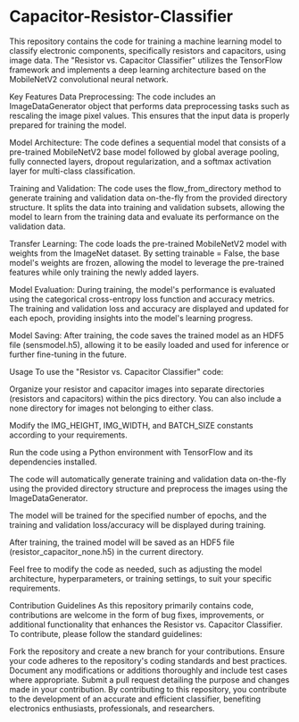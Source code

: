 # Capacitor-Resistor-Classifier
This repository contains the code for training a machine learning model to classify electronic components, specifically resistors and capacitors, using image data. The "Resistor vs. Capacitor Classifier" utilizes the TensorFlow framework and implements a deep learning architecture based on the MobileNetV2 convolutional neural network.


Key Features
Data Preprocessing: The code includes an ImageDataGenerator object that performs data preprocessing tasks such as rescaling the image pixel values. This ensures that the input data is properly prepared for training the model.

Model Architecture: The code defines a sequential model that consists of a pre-trained MobileNetV2 base model followed by global average pooling, fully connected layers, dropout regularization, and a softmax activation layer for multi-class classification.

Training and Validation: The code uses the flow_from_directory method to generate training and validation data on-the-fly from the provided directory structure. It splits the data into training and validation subsets, allowing the model to learn from the training data and evaluate its performance on the validation data.

Transfer Learning: The code loads the pre-trained MobileNetV2 model with weights from the ImageNet dataset. By setting trainable = False, the base model's weights are frozen, allowing the model to leverage the pre-trained features while only training the newly added layers.

Model Evaluation: During training, the model's performance is evaluated using the categorical cross-entropy loss function and accuracy metrics. The training and validation loss and accuracy are displayed and updated for each epoch, providing insights into the model's learning progress.

Model Saving: After training, the code saves the trained model as an HDF5 file (sensmodel.h5), allowing it to be easily loaded and used for inference or further fine-tuning in the future.

Usage
To use the "Resistor vs. Capacitor Classifier" code:

Organize your resistor and capacitor images into separate directories (resistors and capacitors) within the pics directory. You can also include a none directory for images not belonging to either class.

Modify the IMG_HEIGHT, IMG_WIDTH, and BATCH_SIZE constants according to your requirements.

Run the code using a Python environment with TensorFlow and its dependencies installed.

The code will automatically generate training and validation data on-the-fly using the provided directory structure and preprocess the images using the ImageDataGenerator.

The model will be trained for the specified number of epochs, and the training and validation loss/accuracy will be displayed during training.

After training, the trained model will be saved as an HDF5 file (resistor_capacitor_none.h5) in the current directory.

Feel free to modify the code as needed, such as adjusting the model architecture, hyperparameters, or training settings, to suit your specific requirements.

Contribution Guidelines
As this repository primarily contains code, contributions are welcome in the form of bug fixes, improvements, or additional functionality that enhances the Resistor vs. Capacitor Classifier. To contribute, please follow the standard guidelines:

Fork the repository and create a new branch for your contributions.
Ensure your code adheres to the repository's coding standards and best practices.
Document any modifications or additions thoroughly and include test cases where appropriate.
Submit a pull request detailing the purpose and changes made in your contribution.
By contributing to this repository, you contribute to the development of an accurate and efficient classifier, benefiting electronics enthusiasts, professionals, and researchers.
